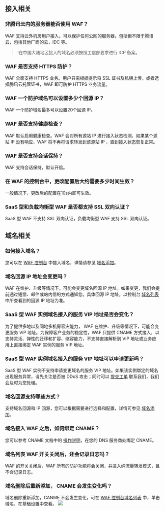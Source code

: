 ## 接入相关
### 非腾讯云内的服务器能否使用 WAF？
WAF 支持云外机房用户接入，可以保护任何公网的服务器，包括但不限于腾讯云，包括其他厂商的云，IDC 等。 
>!在中国大陆地区接入的域名必须按照工信部要求进行 ICP 备案。
### WAF 是否支持 HTTPS 防护？
WAF 全面支持 HTTPS 业务。用户只需根据提示将 SSL 证书及私钥上传，或者选择腾讯云托管证书，WAF 即可防护 HTTPS 业务流量。
### WAF 一个防护域名可以设置多少个回源 IP？
WAF 一个防护域名最多可以设置20个回源 IP。
### WAF 是否支持健康检查？
WAF 默认启用健康检查。WAF 会对所有源站 IP 进行接入状态检测，如果某个源站 IP 没有响应，WAF 将不再将请求转发到该源站 IP ，直到接入状态恢复正常。
### WAF 是否支持会话保持？
WAF 支持会话保持，默认开启。
### 在 WAF 的控制台中，更改配置后大约需要多少时间生效？
一般情况下，更改后的配置在10s内即可生效。
### SaaS 型和负载均衡型 WAF 是否都支持 SSL 双向认证？
SaaS 型 WAF 不支持 SSL 双向认证，负载均衡型 WAF 支持 SSL 双向认证。
## 域名相关
### 如何接入域名？
您可以在 [WAF 控制台](https://console.cloud.tencent.com/guanjia/tea-overview) 中接入域名，详情请参见 [域名添加](https://cloud.tencent.com/document/product/627/18631)。

### 域名回源 IP 地址会变更吗？
WAF 在维护、升级等情况下，可能会变更域名回源 IP 地址。如果变更，我们会提前通过短信、邮件或站内信的方式通知您。具体回源 IP 地址，以控制台 [域名列表](https://console.cloud.tencent.com/guanjia/tea-domain) 中所查看到的回源 IP 地址为准。

### SaaS 型 WAF 实例域名接入的服务 VIP 地址是否会变化？
为了提供多地以及同地多机房容灾能力， WAF 在维护、升级等情况下，可能会变更服务 VIP 地址。为保障客户业务的稳定性，WAF 只提供 CNAME 方式接入，以支持灵活、弹性的迁移和扩容、缩容能力，不支持直接解析到 VIP 地址或业务应用上直接绑定 WAF 实例的服务 VIP 地址。

### SaaS 型 WAF 实例域名接入的服务 VIP 地址可以申请更新吗？
SaaS 型 WAF 实例不支持申请变更域名的服务 VIP 地址。如果该实例绑定的域名出现服务异常，请先关注是否被 DDoS 攻击；同时可以 [提交工单](https://console.cloud.tencent.com/workorder/category?level1_id=141&level2_id=642&source=0&data_title=T-Sec-Web%E5%BA%94%E7%94%A8%E9%98%B2%E7%81%AB%E5%A2%99&level3_id=867&radio_title=%E6%8E%A7%E5%88%B6%E5%8F%B0%E9%97%AE%E9%A2%98&queue=15&scene_code=29995&step=2)  联系我们，我们会及时为您处理。

### 域名回源支持哪些方式？
支持域名回源和 IP 回源，您可以根据需要进行选择和配置，详情可参见 [域名添加](https://cloud.tencent.com/document/product/627/18631)。
### 域名接入 WAF 之后，如何绑定 CNAME？
您可以参考 CNAME 文档中的 [操作说明](https://cloud.tencent.com/document/product/228/3121)，在您的 DNS 服务商处绑定 CNAME。
### 域名列表 WAF 开关关闭后，还会记录日志吗？
WAF 的开关关闭后，WAF 所有的防护功能将会关闭，并进入纯流量转发模式，且不会记录日志。
### 域名删除后重新添加， CNAME 会发生变化吗？
域名删除重新添加，CANME 不会发生变化，可在 [WAF 控制台域名列表](https://console.cloud.tencent.com/guanjia/tea-domain) 中，单击域名，在基础设置中查看。
![](https://qcloudimg.tencent-cloud.cn/raw/4d2255c37c66d4f80541f287e2ac2743.png)
